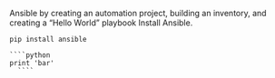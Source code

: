 Ansible by creating an automation project, building an inventory, and creating a “Hello World” playbook
Install Ansible.

```
pip install ansible
```

    ````python
    print 'bar'
      ````
